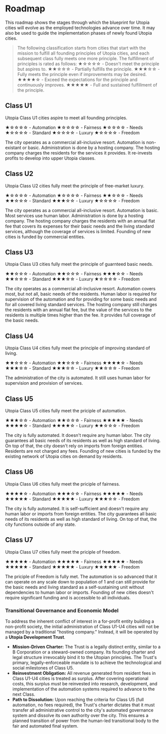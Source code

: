 # Roadmap

This roadmap shows the stages through which the blueprint for Utopia cities will evolve as the employed technologies advance over time.
It may also be used to guide the implementation phases of newly found Utopia cities.

> The following classification starts from cities that start with the mission to fulfill all founding principles of Utopia cities, and each subsequent class fully meets one more principle.
The fulfillment of principles is rated as follows:
★☆☆☆☆ - Doesn't meet the principle but aspires to.
★★☆☆☆ - Partially fulfills the principle.
★★★☆☆ - Fully meets the principle even if improvements may be desired.
★★★★☆ - Exceed the expectations for the principle and continuously improves.
★★★★★ - Full and sustained fulfillment of the principle.

## Class U1

Utopia Class U1 cities aspire to meet all founding principles.

★☆☆☆☆ - Automation
★☆☆☆☆ - Fairness
★☆☆☆☆ - Needs
★☆☆☆☆ - Standard
★☆☆☆☆ - Luxury
★☆☆☆☆ - Freedom

The city operates as a commercial all-inclusive resort.
Automation is non-existant or basic. Administration is done by a hosting company.
The hosting company charges the residents for the services it provides. It re-invests profits to develop into upper Utopia classes.

## Class U2

Utopia Class U2 cities fully meet the principle of free-market luxury.

★☆☆☆☆ - Automation
★☆☆☆☆ - Fairness
★★☆☆☆ - Needs
★★☆☆☆ - Standard
★★★☆☆ - Luxury
★☆☆☆☆ - Freedom

The city operates as a commercial all-inclusive resort.
Automation is basic. Most services use human labor. Administration is done by a hosting company.
The hosting company charges the residents with an annual flat fee that covers its expenses for their basic needs and the living standard services, although the coverage of services is limited.
Founding of new cities is funded by commercial entities.

## Class U3

Utopia Class U3 cities fully meet the principle of guarnteed basic needs.

★★☆☆☆ - Automation
★★☆☆☆ - Fairness
★★★☆☆ - Needs
★★☆☆☆ - Standard
★★★☆☆ - Luxury
★☆☆☆☆ - Freedom

The city operates as a commercial all-inclusive resort.
Automation covers most, but not all, basic needs of the residents. Human labor is required for supervision of the automation and for providing for some basic needs and for all covered living standard services.
The hosting company still charges the residents with an annual flat fee, but the value of the services to the residents is multiple times higher than the fee. It provides full coverage of the basic needs.

## Class U4

Utopia Class U4 cities fully meet the principle of improving standard of living.

★★☆☆☆ - Automation
★★☆☆☆ - Fairness
★★★★☆ - Needs
★★★☆☆ - Standard
★★★☆☆ - Luxury
★★☆☆☆ - Freedom

The administration of the city is automated. It still uses human labor for supervision and provision of services.

## Class U5

Utopia Class U5 cities fully meet the priciple of automation.

★★★☆☆ - Automation
★★☆☆☆ - Fairness
★★★★★ - Needs
★★★★☆ - Standard
★★★★☆ - Luxury
★★☆☆☆ - Freedom

The city is fully automated. It doesn't require any human labor. The city guarantees all basic needs of its residents as well as high standard of living.
On top of that, the city doesn't rely on imports from foreign entities.
Residents are not charged any fees.
Founding of new cities is funded by the existing network of Utopia cities on demand by residents.

## Class U6

Utopia Class U6 cities fully meet the priciple of fairness.

★★★★☆ - Automation
★★★☆☆ - Fairness
★★★★★ - Needs
★★★★★ - Standard
★★★★★ - Luxury
★★★☆☆ - Freedom

The city is fully automated. It is self-sufficient and doesn't require any human labor or imports from foreign entities. The city guarantees all basic needs of its residents as well as high standard of living.
On top of that, the city functions outside of any state.

## Class U7

Utopia Class U7 cities fully meet the priciple of freedom.

★★★★★ - Automation
★★★★★ - Fairness
★★★★★ - Needs
★★★★★ - Standard
★★★★★ - Luxury
★★★★★ - Freedom

The priciple of Freedom is fully met.
The automation is so advanced that it can operate on any scale down to population of 1 and can still provide for the basic needs and living standard as a self-sustaining unit without dependencies to human labor or imports.
Founding of new cities doesn't require significant funding and is accessible to all individuals.


### Transitional Governance and Economic Model

To address the inherent conflict of interest in a for-profit entity building a non-profit society, the initial administration of Class U1-U4 cities will not be managed by a traditional "hosting company." Instead, it will be operated by a **Utopia Development Trust**.

*   **Mission-Driven Charter:** The Trust is a legally distinct entity, similar to a B Corporation or a steward-owned company. Its founding charter and legal structure irrevocably bind it to the Utopian principles. The Trust's primary, legally-enforceable mandate is to achieve the technological and social milestones of Class U5.
*   **Reinvestment Obligation:** All revenue generated from resident fees in Class U1-U4 cities is treated as surplus. After covering operational costs, this surplus *must* be reinvested into research, development, and implementation of the automation systems required to advance to the next Class.
*   **Path to Dissolution:** Upon reaching the criteria for Class U5 (full automation, no fees required), the Trust's charter dictates that it must transfer all administrative control to the city's automated governance system and dissolve its own authority over the city. This ensures a planned transition of power from the human-led transitional body to the fair and automated final system.